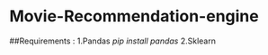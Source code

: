 # Movie-Recommendation-engine

##Requirements :
    1.Pandas        _pip install pandas_
    2.Sklearn
    